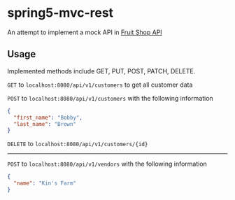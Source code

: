 # spring5-mvc-rest
An attempt to implement a mock API in [Fruit Shop API](https://api.predic8.de/shop/docs)

## Usage
Implemented methods include GET, PUT, POST, PATCH, DELETE. 

```GET``` to ```localhost:8080/api/v1/customers``` to get all customer data

```POST``` to ```localhost:8080/api/v1/customers``` with the following information
```json
{
  "first_name": "Bobby",
  "last_name": "Brown"
}
```

```DELETE``` to ```localhost:8080/api/v1/customers/{id}```

----

```POST``` to ```localhost:8080/api/v1/vendors``` with the following information
```json
{
  "name": "Kin's Farm"
}
```
